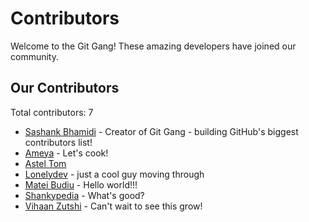 # Contributors

Welcome to the Git Gang! These amazing developers have joined our community.

## Our Contributors

Total contributors: 7

- [Sashank Bhamidi](https://github.com/SashankBhamidi) - Creator of Git Gang - building GitHub's biggest contributors list!
- [Ameya](https://github.com/Raptor0G) - Let's cook!
- [Astel Tom](https://github.com/astel-code)
- [Lonelydev](https://github.com/some-boi) - just a cool guy moving through
- [Matei Budiu](https://github.com/aehmttw) - Hello world!!!
- [Shankypedia](https://github.com/shankypedia) - What's good?
- [Vihaan Zutshi](https://github.com/vihaanified) - Can't wait to see this grow!
